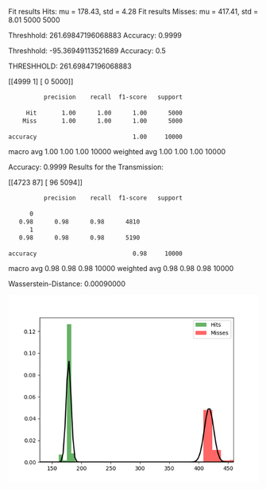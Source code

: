 Fit results Hits: mu = 178.43,  std = 4.28
Fit results Misses: mu = 417.41,  std = 8.01
5000
5000

Threshhold:  261.69847196068883 
Accuracy:  0.9999

Threshhold:  -95.36949113521689 
Accuracy:  0.5


THRESHHOLD:  261.69847196068883

 [[4999    1]
 [   0 5000]] 

              precision    recall  f1-score   support

         Hit       1.00      1.00      1.00      5000
        Miss       1.00      1.00      1.00      5000

    accuracy                           1.00     10000
   macro avg       1.00      1.00      1.00     10000
weighted avg       1.00      1.00      1.00     10000

Accuracy:  0.9999
Results for the Transmission:

 [[4723   87]
 [  96 5094]] 

              precision    recall  f1-score   support

          0
       0.98      0.98      0.98      4810
          1
       0.98      0.98      0.98      5190

    accuracy                           0.98     10000
   macro avg       0.98      0.98      0.98     10000
weighted avg       0.98      0.98      0.98     10000

Wasserstein-Distance: 0.00090000

![image](Figure_1.png)